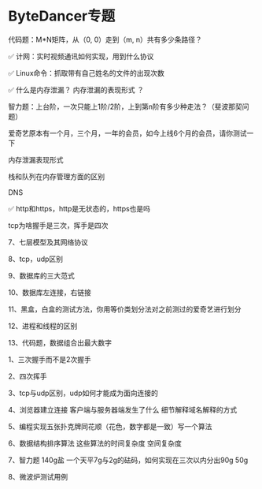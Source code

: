 # ByteDancer专题

代码题：M\*N矩阵，从（0, 0）走到（m, n）共有多少条路径？

✅ 计网：实时视频通讯如何实现，用到什么协议 

✅ Linux命令：抓取带有自己姓名的文件的出现次数 

✅ 什么是内存泄漏？ 内存泄漏的表现形式 ？

智力题：上台阶，一次只能上1阶/2阶，上到第n阶有多少种走法？（斐波那契问题）

爱奇艺原本有一个月，三个月，一年的会员，如今上线6个月的会员，请你测试一下 

内存泄漏表现形式

栈和队列在内存管理方面的区别 

DNS 

✅ http和https，http是无状态的，https也是吗 

tcp为啥握手是三次，挥手是四次 

7、七层模型及其网络协议 

8、tcp，udp区别 

9、数据库的三大范式 

10、数据库左连接，右链接 

11、黑盒，白盒的测试方法，你用等价类划分法对之前测过的爱奇艺进行划分 

12、进程和线程的区别 

13、代码题，数据组合出最大数字

  
  
1、三次握手而不是2次握手 

2、四次挥手 

3、tcp与udp区别，udp如何才能成为面向连接的 

4、浏览器建立连接 客户端与服务器端发生了什么  细节解释域名解释的方式 

5、编程实现五张扑克牌同花顺（花色，数字都是一致）写一个算法 

6、数据结构排序算法  这些算法的时间复杂度  空间复杂度 

7、智力题  140g盐   一个天平7g与2g的砝码，如何实现在三次以内分出90g  50g 

8、微波炉测试用例

